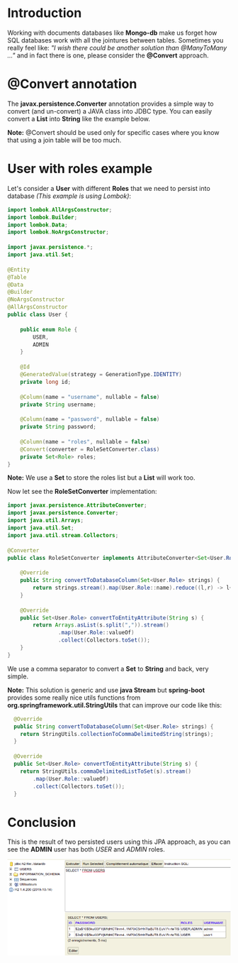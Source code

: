 # Introduction

Working with documents databases like **Mongo-db** make us forget how SQL databases work with all the jointures between tables. Sometimes you really feel like:
_"I wish there could be another solution than @ManyToMany ..."_ and in fact there is one, please consider the **@Convert** approach.

# @Convert annotation

The **javax.persistence.Converter** annotation provides a simple way to convert (and un-convert) a JAVA class into JDBC type. You can easily convert a **List** into **String** like the example below.

**Note:** @Convert should be used only for specific cases where you know that using a join table will be too much.

# User with roles example

Let's consider a **User** with different **Roles** that we need to persist into database _(This example is using Lombok)_:

```java
import lombok.AllArgsConstructor;
import lombok.Builder;
import lombok.Data;
import lombok.NoArgsConstructor;

import javax.persistence.*;
import java.util.Set;

@Entity
@Table
@Data
@Builder
@NoArgsConstructor
@AllArgsConstructor
public class User {

    public enum Role {
        USER,
        ADMIN
    }

    @Id
    @GeneratedValue(strategy = GenerationType.IDENTITY)
    private long id;

    @Column(name = "username", nullable = false)
    private String username;

    @Column(name = "password", nullable = false)
    private String password;

    @Column(name = "roles", nullable = false)
    @Convert(converter = RoleSetConverter.class)
    private Set<Role> roles;
}
```

**Note:** We use a **Set** to store the roles list but a **List** will work too.

Now let see the **RoleSetConverter** implementation:

```java
import javax.persistence.AttributeConverter;
import javax.persistence.Converter;
import java.util.Arrays;
import java.util.Set;
import java.util.stream.Collectors;

@Converter
public class RoleSetConverter implements AttributeConverter<Set<User.Role>, String> {

    @Override
    public String convertToDatabaseColumn(Set<User.Role> strings) {
        return strings.stream().map(User.Role::name).reduce((l,r) -> l+","+r).get();
    }

    @Override
    public Set<User.Role> convertToEntityAttribute(String s) {
        return Arrays.asList(s.split(",")).stream()
                .map(User.Role::valueOf)
                .collect(Collectors.toSet());
    }
}
```

We use a comma separator to convert a **Set** to **String** and back, very simple.

**Note:** This solution is generic and use **java Stream** but **spring-boot** provides some really nice utils functions from **org.springframework.util.StringUtils** that can improve our code like this:

```java
  @Override
  public String convertToDatabaseColumn(Set<User.Role> strings) {
    return StringUtils.collectionToCommaDelimitedString(strings);
  }

  @Override
  public Set<User.Role> convertToEntityAttribute(String s) {
    return StringUtils.commaDelimitedListToSet(s).stream()
        .map(User.Role::valueOf)
        .collect(Collectors.toSet());
  }
```

# Conclusion

This is the result of two persisted users using this JPA approach, as you can see the **ADMIN** user has both _USER_ and _ADMIN_ roles.

![H2 console test result image](articles/images/article2_1.png 'Logo Title Text 1')
